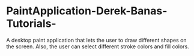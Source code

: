 # PaintApplication-Derek-Banas-Tutorials-
A desktop paint application that lets the user to draw different shapes on the screen. Also, the user can select different stroke colors and fill colors. 
